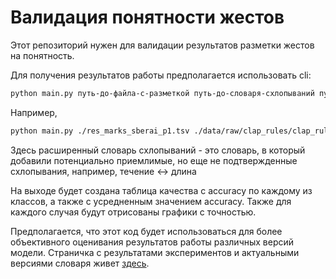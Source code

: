 Валидация понятности жестов
==============================

Этот репозиторий нужен для валидации результатов разметки жестов на понятность.

Для получения результатов работы предполагается использовать cli:

```bash
python main.py путь-до-файла-с-разметкой путь-до-словаря-схлопываний путь-до-расширенного-словаря-схлопываний минимальное-значение-для-близости
```

Например, 

```bash
python main.py ./res_marks_sberai_p1.tsv ./data/raw/clap_rules/clap_rules.json ./data/raw/clap_rules/clap_rules_extended.json 0.7
```

Здесь расширенный словарь схлопываний - это словарь, в который добавили потенциально приемлимые, но еще не подтвержденные схлопывания, например, течение <-> длина

На выходе будет создана таблица качества с accuracy по каждому из классов, а также с усредненным значением accuracy. Также для каждого случая будут отрисованы графики с точностью.

Предполагается, что этот код будет использоваться для более объективного оценивания результатов работы различных версий модели. Страничка с результатами экспериментов и актуальными версиями словаря живет [здесь](https://www.notion.so/maximazzik/5ded383160a043b1881a84e8d31adfa8).
